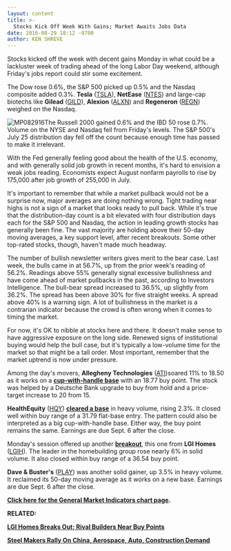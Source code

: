 ```yaml
---
layout: content
title: >-
  Stocks Kick Off Week With Gains; Market Awaits Jobs Data
date: 2016-08-29 18:12 -0700
author: KEN SHREVE
---
```






Stocks kicked off the week with decent gains Monday in what could be a lackluster week of trading ahead of the long Labor Day weekend, although Friday's jobs report could stir some excitement.


The Dow rose 0.6%, the S&P 500 picked up 0.5% and the Nasdaq composite added 0.3%. **Tesla** ([TSLA](https://research.investors.com/quote.aspx?symbol=TSLA)), **NetEase** ([NTES](https://research.investors.com/quote.aspx?symbol=NTES)) and large-cap biotechs like **Gilead** ([GILD](https://research.investors.com/quote.aspx?symbol=GILD)), **Alexion** ([ALXN](https://research.investors.com/quote.aspx?symbol=ALXN)) and **Regeneron** ([REGN](https://research.investors.com/quote.aspx?symbol=REGN)) weighed on the Nasdaq.


![MP082916](https://www.investors.com/wp-content/uploads/2016/08/MP082916.jpg)The Russell 2000 gained 0.6% and the IBD 50 rose 0.7%. Volume on the NYSE and Nasdaq fell from Friday's levels. The S&P 500's July 25 distribution day fell off the count because enough time has passed to make it irrelevant.


With the Fed generally feeling good about the health of the U.S. economy, and with generally solid job growth in recent months, it's hard to envision a weak jobs reading. Economists expect August nonfarm payrolls to rise by 175,000 after job growth of 255,000 in July.


It's important to remember that while a market pullback would not be a surprise now, major averages are doing nothing wrong. Tight trading near highs is not a sign of a market that looks ready to pull back. While it's true that the distribution-day count is a bit elevated with four distribution days each for the S&P 500 and Nasdaq, the action in leading growth stocks has generally been fine. The vast majority are holding above their 50-day moving averages, a key support level, after recent breakouts. Some other top-rated stocks, though, haven't made much headway.


The number of bullish newsletter writers gives merit to the bear case. Last week, the bulls came in at 56.7%, up from the prior week's reading of 56.2%. Readings above 55% generally signal excessive bullishness and have come ahead of market pullbacks in the past, according to Investors Intelligence. The bull-bear spread increased to 36.5%, up slightly from 36.2%. The spread has been above 30% for five straight weeks. A spread above 40% is a warning sign. A lot of bullishness in the market is a contrarian indicator because the crowd is often wrong when it comes to timing the market.


For now, it's OK to nibble at stocks here and there. It doesn't make sense to have aggressive exposure on the long side. Renewed signs of institutional buying would help the bull case, but it's typically a low-volume time for the market so that might be a tall order. Most important, remember that the market uptrend is now under pressure.


Among the day's movers, **Allegheny Technologies** ([ATI](https://research.investors.com/quote.aspx?symbol=ATI))soared 11% to 18.50 as it works on a **[cup-with-handle base](http://education.investors.com/education/lesson.aspx?id=736315&sourceid=735787)** with an 18.77 buy point. The stock was helped by a Deutsche Bank upgrade to buy from hold and a price-target increase to 20 from 15.


**HealthEquity** ([HQY](https://research.investors.com/quote.aspx?symbol=HQY)) [**cleared a base**](http://education.investors.com/lesson.aspx?id=736314&sourceid=735787) in heavy volume, rising 2.3%. It closed well within buy range of a 31.79 flat-base entry. The pattern could also be interpreted as a big cup-with-handle base. Either way, the buy point remains the same. Earnings are due Sept. 6 after the close.


Monday's session offered up another **[breakout](http://education.investors.com/lesson.aspx?id=736311&sourceid=735787)**, this one from **LGI Homes** ([LGIH](https://research.investors.com/quote.aspx?symbol=LGIH)). The leader in the homebuilding group rose nearly 6% in solid volume. It also closed within buy range of a 36.54 buy point.


**Dave & Buster's** ([PLAY](https://research.investors.com/quote.aspx?symbol=PLAY)) was another solid gainer, up 3.5% in heavy volume. It reclaimed its 50-day moving average as it works on a new base. Earnings are due Sept. 6 after the close.


**[Click here for the General Market Indicators chart page](https://www.investors.com/wp-content/uploads/2016/08/IBD2908153045GMI.pdf).**


**RELATED:**


[**LGI Homes Breaks Out; Rival Builders Near Buy Points**](https://www.investors.com/news/lgi-homes-rebounds-from-key-support-line-home-builders-near-buy-points/)


[**Steel Makers Rally On China, Aerospace, Auto, Construction Demand**](https://www.investors.com/research/the-new-america/steel-makers-rally-on-signs-of-recovery-in-no-1-global-market-china/)




